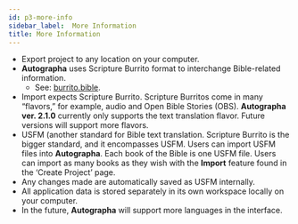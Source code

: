 ```yaml
---
id: p3-more-info
sidebar_label:  More Information
title: More Information
---
```


- Export project to any location on your computer. 
- **Autographa** uses Scripture Burrito format to interchange Bible-related information.
  - See: [burrito.bible](http://burrito.bible/).
- Import expects Scripture Burrito. Scripture Burritos come in many “flavors,” for example, audio and Open Bible Stories (OBS). **Autographa ver. 2.1.0** currently only supports the text translation flavor. Future versions will support more flavors.
- USFM (another standard for Bible text translation. Scripture Burrito is the bigger standard, and it encompasses USFM. Users can import USFM files into **Autographa**. Each book of the Bible is one USFM file. Users can import as many books as they wish with the **Import** feature found in the ‘Create Project’ page. 
- Any changes made are automatically saved as USFM internally.
- All application data is stored separately in its own workspace locally on your computer.
- In the future, **Autographa** will support more languages in the interface. 